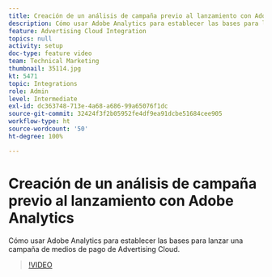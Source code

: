 ```yaml
---
title: Creación de un análisis de campaña previo al lanzamiento con Adobe Analytics
description: Cómo usar Adobe Analytics para establecer las bases para lanzar una campaña de medios de pago de Advertising Cloud.
feature: Advertising Cloud Integration
topics: null
activity: setup
doc-type: feature video
team: Technical Marketing
thumbnail: 35114.jpg
kt: 5471
topic: Integrations
role: Admin
level: Intermediate
exl-id: dc363748-713e-4a68-a686-99a65076f1dc
source-git-commit: 32424f3f2b05952fe4df9ea91dcbe51684cee905
workflow-type: ht
source-wordcount: '50'
ht-degree: 100%

---
```


# Creación de un análisis de campaña previo al lanzamiento con Adobe Analytics

Cómo usar Adobe Analytics para establecer las bases para lanzar una campaña de medios de pago de Advertising Cloud.

>[!VIDEO](https://video.tv.adobe.com/v/35114/?quality=12&learn=on)
